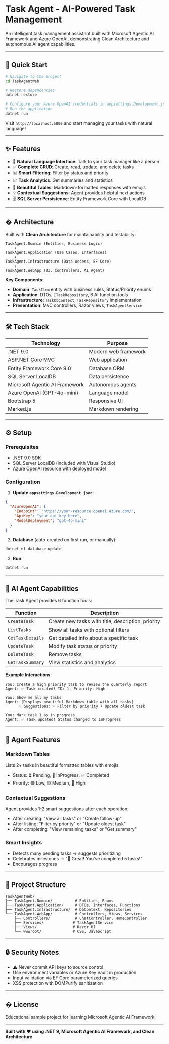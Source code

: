 # Task Agent - AI-Powered Task Management

An intelligent task management assistant built with Microsoft Agentic AI Framework and Azure OpenAI, demonstrating Clean Architecture and autonomous AI agent capabilities.

---

## 🚀 Quick Start

```bash
# Navigate to the project
cd TaskAgentWeb

# Restore dependencies
dotnet restore

# Configure your Azure OpenAI credentials in appsettings.Development.json
# Run the application
dotnet run
```

Visit `http://localhost:5000` and start managing your tasks with natural language!

---

## ✨ Features

- 💬 **Natural Language Interface**: Talk to your task manager like a person
- ✅ **Complete CRUD**: Create, read, update, and delete tasks
- 📊 **Smart Filtering**: Filter by status and priority
- 📈 **Task Analytics**: Get summaries and statistics
- 🎨 **Beautiful Tables**: Markdown-formatted responses with emojis
- 💡 **Contextual Suggestions**: Agent provides helpful next actions
- 🗄️ **SQL Server Persistence**: Entity Framework Core with LocalDB

---

## �️ Architecture

Built with **Clean Architecture** for maintainability and testability:

```
TaskAgent.Domain (Entities, Business Logic)
    ↓
TaskAgent.Application (Use Cases, Interfaces)
    ↓
TaskAgent.Infrastructure (Data Access, EF Core)
    ↓
TaskAgent.WebApp (UI, Controllers, AI Agent)
```

**Key Components**:

- **Domain**: `TaskItem` entity with business rules, Status/Priority enums
- **Application**: DTOs, `ITaskRepository`, 6 AI function tools
- **Infrastructure**: `TaskDbContext`, `TaskRepository` implementation
- **Presentation**: MVC controllers, Razor views, `TaskAgentService`

---

## 🛠️ Tech Stack

| Technology                     | Purpose              |
| ------------------------------ | -------------------- |
| .NET 9.0                       | Modern web framework |
| ASP.NET Core MVC               | Web application      |
| Entity Framework Core 9.0      | Database ORM         |
| SQL Server LocalDB             | Data persistence     |
| Microsoft Agentic AI Framework | Autonomous agents    |
| Azure OpenAI (GPT-4o-mini)     | Language model       |
| Bootstrap 5                    | Responsive UI        |
| Marked.js                      | Markdown rendering   |

---

## ⚙️ Setup

### Prerequisites

- .NET 9.0 SDK
- SQL Server LocalDB (included with Visual Studio)
- Azure OpenAI resource with deployed model

### Configuration

1. **Update `appsettings.Development.json`**:

```json
{
  "AzureOpenAI": {
    "Endpoint": "https://your-resource.openai.azure.com/",
    "ApiKey": "your-api-key-here",
    "ModelDeployment": "gpt-4o-mini"
  }
}
```

2. **Database** (auto-created on first run, or manually):

```bash
dotnet ef database update
```

3. **Run**:

```bash
dotnet run
```

---

## 🤖 AI Agent Capabilities

The Task Agent provides 6 function tools:

| Function         | Description                                        |
| ---------------- | -------------------------------------------------- |
| `CreateTask`     | Create new tasks with title, description, priority |
| `ListTasks`      | Show all tasks with optional filters               |
| `GetTaskDetails` | Get detailed info about a specific task            |
| `UpdateTask`     | Modify task status or priority                     |
| `DeleteTask`     | Remove tasks                                       |
| `GetTaskSummary` | View statistics and analytics                      |

**Example Interactions**:

```
You: Create a high priority task to review the quarterly report
Agent: ✅ Task created! ID: 1, Priority: High

You: Show me all my tasks
Agent: [Displays beautiful Markdown table with all tasks]
      💡 Suggestions: • Filter by priority • Update oldest task

You: Mark task 1 as in progress
Agent: ✅ Task updated! Status changed to InProgress
```

---

## 🎨 Agent Features

### Markdown Tables

Lists 2+ tasks in beautiful formatted tables with emojis:

- Status: ⏳ Pending, 🔄 InProgress, ✅ Completed
- Priority: 🟢 Low, 🟡 Medium, 🔴 High

### Contextual Suggestions

Agent provides 1-2 smart suggestions after each operation:

- After creating: "View all tasks" or "Create follow-up"
- After listing: "Filter by priority" or "Update oldest task"
- After completing: "View remaining tasks" or "Get summary"

### Smart Insights

- Detects many pending tasks → suggests prioritizing
- Celebrates milestones → "🎉 Great! You've completed 5 tasks!"
- Encourages progress

---

## 📂 Project Structure

```
TaskAgentWeb/
├── TaskAgent.Domain/          # Entities, Enums
├── TaskAgent.Application/     # DTOs, Interfaces, Functions
├── TaskAgent.Infrastructure/  # DbContext, Repositories
└── TaskAgent.WebApp/          # Controllers, Views, Services
    ├── Controllers/           # ChatController, HomeController
    ├── Services/             # TaskAgentService
    ├── Views/                # Razor UI
    └── wwwroot/              # CSS, JavaScript
```

---

## 🔒 Security Notes

- ⚠️ Never commit API keys to source control
- Use environment variables or Azure Key Vault in production
- Input validation via EF Core parameterized queries
- XSS protection with DOMPurify sanitization

---

## � License

Educational sample project for learning Microsoft Agentic AI Framework.

---

**Built with ❤️ using .NET 9, Microsoft Agentic AI Framework, and Clean Architecture**
